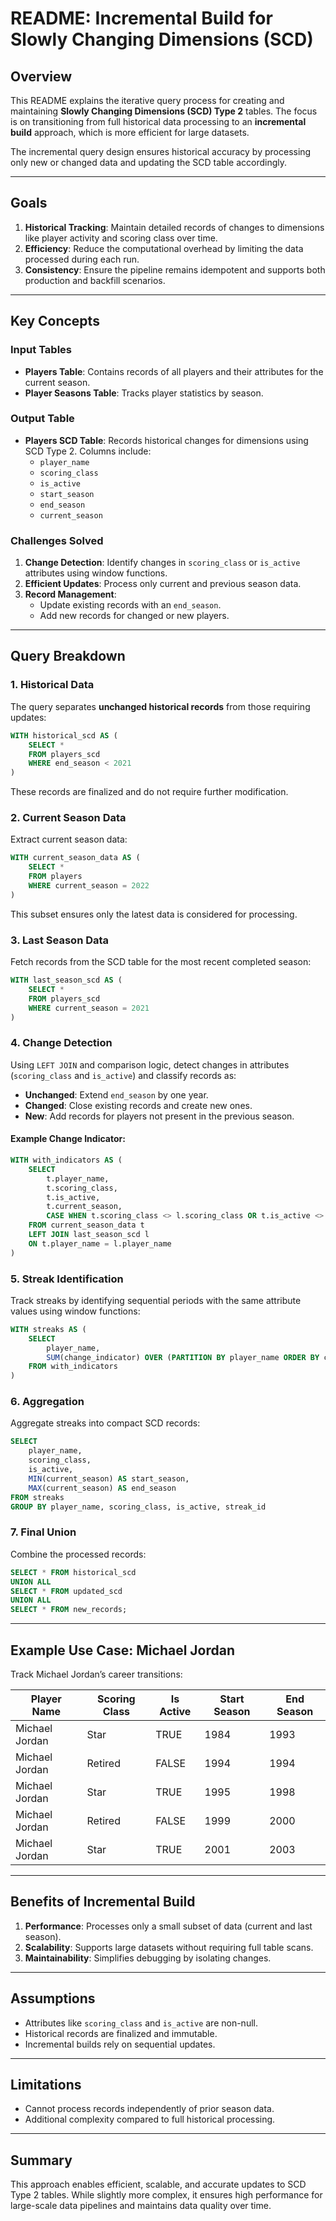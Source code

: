 # README: Incremental Build for Slowly Changing Dimensions (SCD)

## Overview
This README explains the iterative query process for creating and maintaining **Slowly Changing Dimensions (SCD) Type 2** tables. The focus is on transitioning from full historical data processing to an **incremental build** approach, which is more efficient for large datasets. 

The incremental query design ensures historical accuracy by processing only new or changed data and updating the SCD table accordingly.

---

## Goals
1. **Historical Tracking**: Maintain detailed records of changes to dimensions like player activity and scoring class over time.
2. **Efficiency**: Reduce the computational overhead by limiting the data processed during each run.
3. **Consistency**: Ensure the pipeline remains idempotent and supports both production and backfill scenarios.

---

## Key Concepts

### Input Tables
- **Players Table**: Contains records of all players and their attributes for the current season.
- **Player Seasons Table**: Tracks player statistics by season.

### Output Table
- **Players SCD Table**: Records historical changes for dimensions using SCD Type 2. Columns include:
  - `player_name`
  - `scoring_class`
  - `is_active`
  - `start_season`
  - `end_season`
  - `current_season`

### Challenges Solved
1. **Change Detection**: Identify changes in `scoring_class` or `is_active` attributes using window functions.
2. **Efficient Updates**: Process only current and previous season data.
3. **Record Management**:
   - Update existing records with an `end_season`.
   - Add new records for changed or new players.

---

## Query Breakdown

### 1. Historical Data
The query separates **unchanged historical records** from those requiring updates:
```sql
WITH historical_scd AS (
    SELECT *
    FROM players_scd
    WHERE end_season < 2021
)
```
These records are finalized and do not require further modification.

### 2. Current Season Data
Extract current season data:
```sql
WITH current_season_data AS (
    SELECT *
    FROM players
    WHERE current_season = 2022
)
```
This subset ensures only the latest data is considered for processing.

### 3. Last Season Data
Fetch records from the SCD table for the most recent completed season:
```sql
WITH last_season_scd AS (
    SELECT *
    FROM players_scd
    WHERE current_season = 2021
)
```

### 4. Change Detection
Using `LEFT JOIN` and comparison logic, detect changes in attributes (`scoring_class` and `is_active`) and classify records as:
- **Unchanged**: Extend `end_season` by one year.
- **Changed**: Close existing records and create new ones.
- **New**: Add records for players not present in the previous season.

#### Example Change Indicator:
```sql
WITH with_indicators AS (
    SELECT 
        t.player_name,
        t.scoring_class,
        t.is_active,
        t.current_season,
        CASE WHEN t.scoring_class <> l.scoring_class OR t.is_active <> l.is_active THEN 1 ELSE 0 END AS change_indicator
    FROM current_season_data t
    LEFT JOIN last_season_scd l
    ON t.player_name = l.player_name
)
```

### 5. Streak Identification
Track streaks by identifying sequential periods with the same attribute values using window functions:
```sql
WITH streaks AS (
    SELECT 
        player_name,
        SUM(change_indicator) OVER (PARTITION BY player_name ORDER BY current_season) AS streak_id
    FROM with_indicators
)
```

### 6. Aggregation
Aggregate streaks into compact SCD records:
```sql
SELECT 
    player_name,
    scoring_class,
    is_active,
    MIN(current_season) AS start_season,
    MAX(current_season) AS end_season
FROM streaks
GROUP BY player_name, scoring_class, is_active, streak_id
```

### 7. Final Union
Combine the processed records:
```sql
SELECT * FROM historical_scd
UNION ALL
SELECT * FROM updated_scd
UNION ALL
SELECT * FROM new_records;
```

---

## Example Use Case: Michael Jordan
Track Michael Jordan’s career transitions:

| Player Name      | Scoring Class | Is Active | Start Season | End Season |
|------------------|---------------|-----------|--------------|------------|
| Michael Jordan   | Star          | TRUE      | 1984         | 1993       |
| Michael Jordan   | Retired       | FALSE     | 1994         | 1994       |
| Michael Jordan   | Star          | TRUE      | 1995         | 1998       |
| Michael Jordan   | Retired       | FALSE     | 1999         | 2000       |
| Michael Jordan   | Star          | TRUE      | 2001         | 2003       |

---

## Benefits of Incremental Build
1. **Performance**: Processes only a small subset of data (current and last season).
2. **Scalability**: Supports large datasets without requiring full table scans.
3. **Maintainability**: Simplifies debugging by isolating changes.

---

## Assumptions
- Attributes like `scoring_class` and `is_active` are non-null.
- Historical records are finalized and immutable.
- Incremental builds rely on sequential updates.

---

## Limitations
- Cannot process records independently of prior season data.
- Additional complexity compared to full historical processing.

---

## Summary
This approach enables efficient, scalable, and accurate updates to SCD Type 2 tables. While slightly more complex, it ensures high performance for large-scale data pipelines and maintains data quality over time.